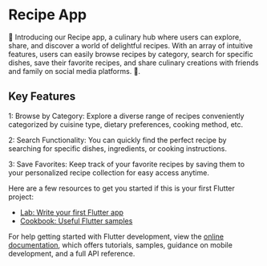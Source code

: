 # Recipe App

📱 Introducing our Recipe app, a culinary hub where users can explore, share, and discover a world of delightful recipes. With an array of intuitive features, users can easily browse recipes by category, search for specific dishes, save their favorite recipes, and share culinary creations with friends and family on social media platforms. 📱.

## Key Features

1: Browse by Category: 
Explore a diverse range of recipes conveniently categorized by cuisine type, dietary preferences, cooking method, etc.

2: Search Functionality:
You can quickly find the perfect recipe by searching for specific dishes, ingredients, or cooking instructions.

3: Save Favorites: 
Keep track of your favorite recipes by saving them to your personalized recipe collection for easy access anytime.

Here are a few resources to get you started if this is your first Flutter project:

- [Lab: Write your first Flutter app](https://docs.flutter.dev/get-started/codelab)
- [Cookbook: Useful Flutter samples](https://docs.flutter.dev/cookbook)

For help getting started with Flutter development, view the
[online documentation](https://docs.flutter.dev/), which offers tutorials,
samples, guidance on mobile development, and a full API reference.
